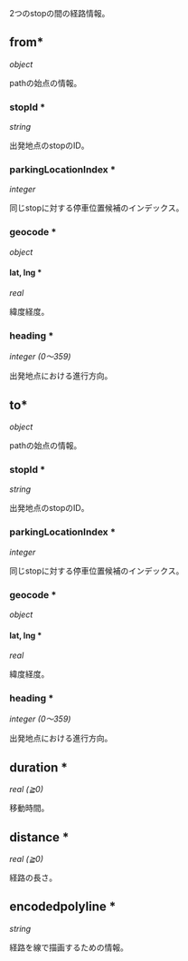 2つのstopの間の経路情報。

## from\*

*object*

pathの始点の情報。

### stopId \*

*string*

出発地点のstopのID。

### parkingLocationIndex \*

*integer*

同じstopに対する停車位置候補のインデックス。

### geocode \*

*object*

#### lat, lng \*

*real*

緯度経度。

### heading \*

*integer (0〜359)*

出発地点における進行方向。

## to\*

*object*

pathの始点の情報。

### stopId \*

*string*

出発地点のstopのID。

### parkingLocationIndex \*

*integer*

同じstopに対する停車位置候補のインデックス。

### geocode \*

*object*

#### lat, lng \*

*real*

緯度経度。

### heading \*

*integer (0〜359)*

出発地点における進行方向。

## duration \*

*real (≧0)*

移動時間。

## distance \*

*real (≧0)*

経路の長さ。

## encodedpolyline \*

*string*

経路を線で描画するための情報。
